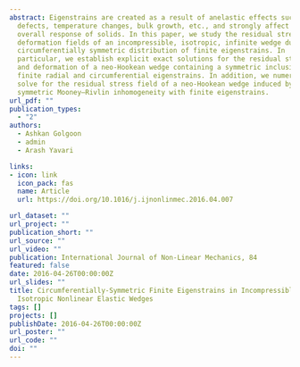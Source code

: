 ```yaml
---
abstract: Eigenstrains are created as a result of anelastic effects such as
  defects, temperature changes, bulk growth, etc., and strongly affect the
  overall response of solids. In this paper, we study the residual stress and
  deformation fields of an incompressible, isotropic, infinite wedge due to a
  circumferentially symmetric distribution of finite eigenstrains. In
  particular, we establish explicit exact solutions for the residual stresses
  and deformation of a neo-Hookean wedge containing a symmetric inclusion with
  finite radial and circumferential eigenstrains. In addition, we numerically
  solve for the residual stress field of a neo-Hookean wedge induced by a
  symmetric Mooney–Rivlin inhomogeneity with finite eigenstrains.
url_pdf: ""
publication_types:
  - "2"
authors:
  - Ashkan Golgoon
  - admin
  - Arash Yavari

links:
- icon: link
  icon_pack: fas
  name: Article
  url: https://doi.org/10.1016/j.ijnonlinmec.2016.04.007

url_dataset: ""
url_project: ""
publication_short: ""
url_source: ""
url_video: ""
publication: International Journal of Non-Linear Mechanics, 84
featured: false
date: 2016-04-26T00:00:00Z
url_slides: ""
title: Circumferentially-Symmetric Finite Eigenstrains in Incompressible
  Isotropic Nonlinear Elastic Wedges
tags: []
projects: []
publishDate: 2016-04-26T00:00:00Z
url_poster: ""
url_code: ""
doi: ""
---
```

